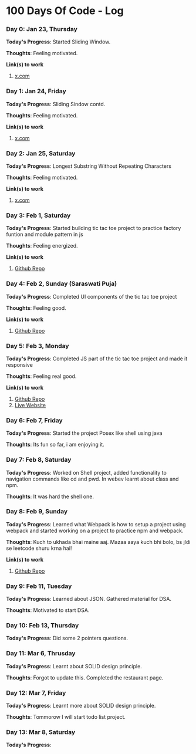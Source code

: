  # 100 Days Of Code - Log

### Day 0: Jan 23, Thursday

**Today's Progress**: Started Sliding Window.

**Thoughts**: Feeling motivated.

**Link(s) to work**
1. [x.com](https://x.com/AshishUdbhav/status/1882496996877259109)

### Day 1: Jan 24, Friday

**Today's Progress**: Sliding Sindow contd.

**Thoughts**: Feeling motivated.

**Link(s) to work**
1. [x.com](https://x.com/AshishUdbhav/status/1882842054474268992)

### Day 2: Jan 25, Saturday

**Today's Progress**: Longest Substring Without Repeating Characters

**Thoughts**: Feeling motivated.

**Link(s) to work**
1. [x.com](https://x.com/AshishUdbhav/status/1883218005192302975)

### Day 3: Feb 1, Saturday

**Today's Progress**: Started building tic tac toe project to practice factory funtion and module pattern in js

**Thoughts**: Feeling energized.

**Link(s) to work**
1. [Github Repo](https://github.com/Udbhav227/tic-tac-toe)

### Day 4: Feb 2, Sunday (Saraswati Puja)

**Today's Progress**: Completed UI components of the tic tac toe project

**Thoughts**: Feeling good.

**Link(s) to work**
1. [Github Repo](https://github.com/Udbhav227/tic-tac-toe)

### Day 5: Feb 3, Monday

**Today's Progress**: Completed JS part of the tic tac toe project and made it responsive

**Thoughts**: Feeling real good.

**Link(s) to work**
1. [Github Repo](https://github.com/Udbhav227/tic-tac-toe)
2. [Live Website](https://udbhav227.github.io/tic-tac-toe/)

### Day 6: Feb 7, Friday

**Today's Progress**: Started the project Posex like shell using java

**Thoughts**: Its fun so far, i am enjoying it.

### Day 7: Feb 8, Saturday

**Today's Progress**: Worked on Shell project, added functionality to navigation commands like cd and pwd. In webev learnt about class and npm.

**Thoughts**: It was hard the shell one. 

### Day 8: Feb 9, Sunday

**Today's Progress**: Learned what Webpack is how to setup a project using webpack and started working on a project to practice npm and webpack.

**Thoughts**: Kuch to ukhada bhai maine aaj. Mazaa aaya kuch bhi bolo, bs jldi se leetcode shuru krna hai!

**Link(s) to work**
1. [Github Repo](https://github.com/Udbhav227/restaurant-page)

### Day 9: Feb 11, Tuesday

**Today's Progress**: Learned about JSON. Gathered material for DSA.

**Thoughts**: Motivated to start DSA.

### Day 10: Feb 13, Thursday

**Today's Progress**: Did some 2 pointers questions.

### Day 11: Mar 6, Thrusday

**Today's Progress**: Learnt about SOLID design principle.

**Thoughts**: Forgot to update this. Completed the restaurant page.

### Day 12: Mar 7, Friday

**Today's Progress**: Learnt more about SOLID design principle. 

**Thoughts**: Tommorow I will start todo list project.

### Day 13: Mar 8, Saturday

**Today's Progress**: 


